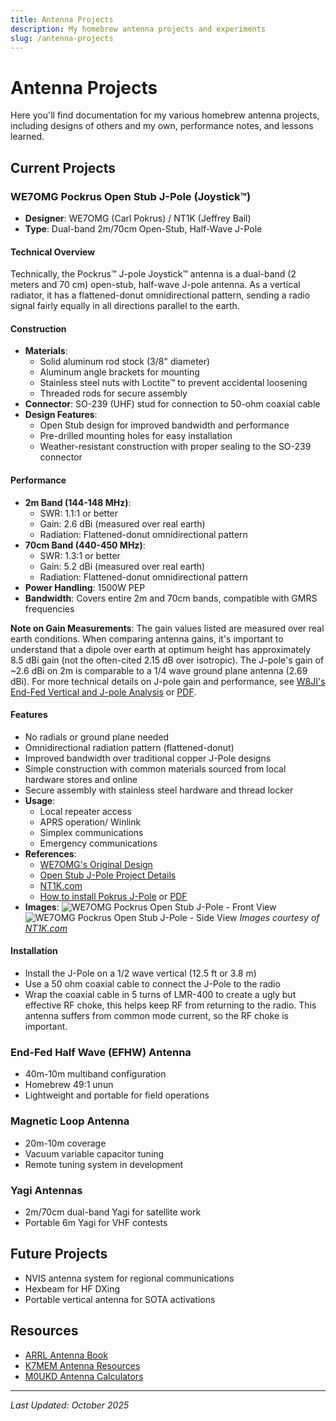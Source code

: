 ```yaml
---
title: Antenna Projects
description: My homebrew antenna projects and experiments
slug: /antenna-projects
---
```


# Antenna Projects

Here you'll find documentation for my various homebrew antenna projects, including designs of others and my own, performance notes, and lessons learned.

## Current Projects

### WE7OMG Pockrus Open Stub J-Pole (Joystick™)
- **Designer**: WE7OMG (Carl Pokrus) / NT1K (Jeffrey Bail)
- **Type**: Dual-band 2m/70cm Open-Stub, Half-Wave J-Pole

#### Technical Overview
Technically, the Pockrus™ J-pole Joystick™ antenna is a dual-band (2 meters and 70 cm) open-stub, half-wave J-pole antenna. As a vertical radiator, it has a flattened-donut omnidirectional pattern, sending a radio signal fairly equally in all directions parallel to the earth.

#### Construction
- **Materials**:
  - Solid aluminum rod stock (3/8" diameter)
  - Aluminum angle brackets for mounting
  - Stainless steel nuts with Loctite™ to prevent accidental loosening
  - Threaded rods for secure assembly
- **Connector**: SO-239 (UHF) stud for connection to 50-ohm coaxial cable
- **Design Features**:
  - Open Stub design for improved bandwidth and performance
  - Pre-drilled mounting holes for easy installation
  - Weather-resistant construction with proper sealing to the SO-239 connector

#### Performance
- **2m Band (144-148 MHz)**:
  - SWR: 1.1:1 or better
  - Gain: 2.6 dBi (measured over real earth)
  - Radiation: Flattened-donut omnidirectional pattern
- **70cm Band (440-450 MHz)**:
  - SWR: 1.3:1 or better
  - Gain: 5.2 dBi (measured over real earth)
  - Radiation: Flattened-donut omnidirectional pattern
- **Power Handling**: 1500W PEP
- **Bandwidth**: Covers entire 2m and 70cm bands, compatible with GMRS frequencies

**Note on Gain Measurements**: The gain values listed are measured over real earth conditions. When comparing antenna gains, it's important to understand that a dipole over earth at optimum height has approximately 8.5 dBi gain (not the often-cited 2.15 dB over isotropic). The J-pole's gain of ~2.6 dBi on 2m is comparable to a 1/4 wave ground plane antenna (2.69 dBi). For more technical details on J-pole gain and performance, see [W8JI's End-Fed Vertical and J-pole Analysis](https://www.w8ji.com/end-fed_vertical.htm) or [PDF](/pdf/End-fed-Vertical-and-J-pole.pdf).

#### Features
- No radials or ground plane needed
- Omnidirectional radiation pattern (flattened-donut)
- Improved bandwidth over traditional copper J-Pole designs
- Simple construction with common materials sourced from local hardware stores and online
- Secure assembly with stainless steel hardware and thread locker
- **Usage**: 
  - Local repeater access
  - APRS operation/ Winlink
  - Simplex communications
  - Emergency communications
- **References**:
  - [WE7OMG's Original Design](https://noji.com/hamradio/jpole.php)
  - [Open Stub J-Pole Project Details](https://nt1k.com/open-stub-j-pole-project-completed-many-times/)
  - [NT1K.com](https://nt1k.com/open-stub-j-pole-project-completed-many-times/)
  - [How to install Pokrus J-Pole](https://noji.com/hamradio/pdf-ppt/noji/Noji-Article-Pockrus-J-Pole.pdf) or [PDF](/pdf/Noji-Article-Pockrus-J-Pole.pdf)
- **Images**: 
   ![WE7OMG Pockrus Open Stub J-Pole - Front View](/img/antenna_projects/DualBandJPole1-1-scaled.webp)
   ![WE7OMG Pockrus Open Stub J-Pole - Side View](/img/antenna_projects/DualBandJPole2-1-scaled.webp)
   *Images courtesy of [NT1K.com](https://nt1k.com/open-stub-j-pole-project-completed-many-times/)*

#### Installation
- Install the J-Pole on a 1/2 wave vertical (12.5 ft or 3.8 m)
- Use a 50 ohm coaxial cable to connect the J-Pole to the radio
- Wrap the coaxial cable in 5 turns of LMR-400 to create a ugly but effective RF choke, this helps keep RF from returning to the radio. This antenna suffers from common mode current, so the RF choke is important.



### End-Fed Half Wave (EFHW) Antenna
- 40m-10m multiband configuration
- Homebrew 49:1 unun
- Lightweight and portable for field operations

### Magnetic Loop Antenna
- 20m-10m coverage
- Vacuum variable capacitor tuning
- Remote tuning system in development

### Yagi Antennas
- 2m/70cm dual-band Yagi for satellite work
- Portable 6m Yagi for VHF contests

## Future Projects
- NVIS antenna system for regional communications
- Hexbeam for HF DXing
- Portable vertical antenna for SOTA activations

## Resources
- [ARRL Antenna Book](https://www.arrl.org/shop/ARRL-Antenna-Book/)
- [K7MEM Antenna Resources](https://www.k7mem.com/)
- [M0UKD Antenna Calculators](https://m0ukd.com/calculators/)

---
*Last Updated: October 2025*
